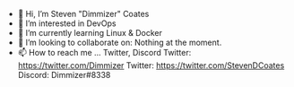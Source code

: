 - 👋 Hi, I’m Steven "Dimmizer" Coates
- 👀 I’m interested in DevOps
- 🌱 I’m currently learning Linux & Docker
- 💞️ I’m looking to collaborate on: Nothing at the moment.
- 📫 How to reach me ... Twitter, Discord
Twitter: https://twitter.com/Dimmizer
Twitter: https://twitter.com/StevenDCoates
Discord: Dimmizer#8338

<!---
Dimmizer/Dimmizer is a ✨ special ✨ repository because its `README.md` (this file) appears on your GitHub profile.
You can click the Preview link to take a look at your changes.
--->

